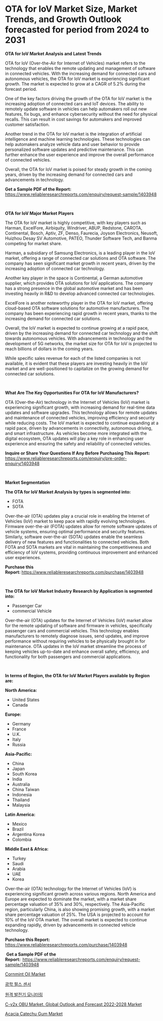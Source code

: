 <p><h1>OTA for IoV Market Size, Market Trends, and Growth Outlook forecasted for period from 2024 to 2031</h1></p><p><strong>OTA for IoV Market Analysis and Latest Trends</strong></p>
<p><p>OTA for IoV (Over-the-Air for Internet of Vehicles) market refers to the technology that enables the remote updating and management of software in connected vehicles. With the increasing demand for connected cars and autonomous vehicles, the OTA for IoV market is experiencing significant growth. The market is expected to grow at a CAGR of 5.2% during the forecast period.</p><p>One of the key factors driving the growth of the OTA for IoV market is the increasing adoption of connected cars and IoT devices. The ability to remotely update software in vehicles can help automakers roll out new features, fix bugs, and enhance cybersecurity without the need for physical recalls. This can result in cost savings for automakers and improved customer satisfaction.</p><p>Another trend in the OTA for IoV market is the integration of artificial intelligence and machine learning technologies. These technologies can help automakers analyze vehicle data and user behavior to provide personalized software updates and predictive maintenance. This can further enhance the user experience and improve the overall performance of connected vehicles.</p><p>Overall, the OTA for IoV market is poised for steady growth in the coming years, driven by the increasing demand for connected cars and advancements in technology.</p></p>
<p><strong>Get a Sample PDF of the Report:&nbsp;</strong> <a href="https://www.reliableresearchreports.com/enquiry/request-sample/1403948">https://www.reliableresearchreports.com/enquiry/request-sample/1403948</a></p>
<p>&nbsp;</p>
<p><strong>OTA for IoV Major Market Players</strong></p>
<p><p>The OTA for IoV market is highly competitive, with key players such as Harman, ExcelFore, Airbiquity, Windriver, ABUP, Redstone, CAROTA, Continental, Bosch, Aptiv, ZF, Denso, Faurecia, Joyson Electronics, Neusoft, Huizhou Desay SV Automotive, PATEO, Thunder Software Tech, and Banma competing for market share. </p><p>Harman, a subsidiary of Samsung Electronics, is a leading player in the IoV market, offering a range of connected car solutions and OTA software. The company has seen significant market growth in recent years, driven by the increasing adoption of connected car technology.</p><p>Another key player in the space is Continental, a German automotive supplier, which provides OTA solutions for IoV applications. The company has a strong presence in the global automotive market and has been investing heavily in R&D to develop advanced connected car technologies.</p><p>ExcelFore is another noteworthy player in the OTA for IoV market, offering cloud-based OTA software solutions for automotive manufacturers. The company has been experiencing rapid growth in recent years, thanks to the increasing demand for connected car solutions.</p><p>Overall, the IoV market is expected to continue growing at a rapid pace, driven by the increasing demand for connected car technology and the shift towards autonomous vehicles. With advancements in technology and the development of 5G networks, the market size for OTA for IoV is projected to reach billions of dollars in the coming years.</p><p>While specific sales revenue for each of the listed companies is not available, it is evident that these players are investing heavily in the IoV market and are well-positioned to capitalize on the growing demand for connected car solutions.</p></p>
<p>&nbsp;</p>
<p><strong>What Are The Key Opportunities For OTA for IoV Manufacturers?</strong></p>
<p><p>OTA (Over-the-Air) technology in the Internet of Vehicles (IoV) market is experiencing significant growth, with increasing demand for real-time data updates and software upgrades. This technology allows for remote updates and maintenance of connected vehicles, improving efficiency and security while reducing costs. The IoV market is expected to continue expanding at a rapid pace, driven by advancements in connectivity, autonomous driving, and smart infrastructure. As vehicles become more integrated with the digital ecosystem, OTA updates will play a key role in enhancing user experience and ensuring the safety and reliability of connected vehicles.</p></p>
<p><strong>Inquire or Share Your Questions If Any Before Purchasing This Report:</strong> <a href="https://www.reliableresearchreports.com/enquiry/pre-order-enquiry/1403948">https://www.reliableresearchreports.com/enquiry/pre-order-enquiry/1403948</a></p>
<p>&nbsp;</p>
<p><strong>Market Segmentation</strong></p>
<p><strong>The OTA for IoV Market Analysis by types is segmented into:</strong></p>
<p><ul><li>FOTA</li><li>SOTA</li></ul></p>
<p><p>Over-the-air (OTA) updates play a crucial role in enabling the Internet of Vehicles (IoV) market to keep pace with rapidly evolving technologies. Firmware over-the-air (FOTA) updates allow for remote software updates of vehicle systems, ensuring optimal performance and security features. Similarly, software over-the-air (SOTA) updates enable the seamless delivery of new features and functionalities to connected vehicles. Both FOTA and SOTA markets are vital in maintaining the competitiveness and efficiency of IoV systems, providing continuous improvement and enhanced user experiences.</p></p>
<p><strong>Purchase this Report:&nbsp;</strong><a href="https://www.reliableresearchreports.com/purchase/1403948">https://www.reliableresearchreports.com/purchase/1403948</a></p>
<p>&nbsp;</p>
<p><strong>The OTA for IoV Market Industry Research by Application is segmented into:</strong></p>
<p><ul><li>Passenger Car</li><li>commercial Vehicle</li></ul></p>
<p><p>Over-the-air (OTA) updates for the Internet of Vehicles (IoV) market allow for the remote updating of software and firmware in vehicles, specifically passenger cars and commercial vehicles. This technology enables manufacturers to remotely diagnose issues, send updates, and improve performance without requiring vehicles to be physically brought in for maintenance. OTA updates in the IoV market streamline the process of keeping vehicles up-to-date and enhance overall safety, efficiency, and functionality for both passengers and commercial applications.</p></p>
<p>&nbsp;</p>
<p><strong>In terms of Region, the OTA for IoV Market Players available by Region are:</strong></p>
<p>
    <p> <strong> North America: </strong>
        <ul>
            <li>United States</li>
            <li>Canada</li>
        </ul>
        </p> 
    <p> <strong> Europe: </strong>
        <ul>
            <li>Germany</li>
            <li>France</li>
            <li>U.K.</li>
            <li>Italy</li>
            <li>Russia</li>
        </ul>
        </p> 
    <p> <strong> Asia-Pacific: </strong>
        <ul>
            <li>China</li>
            <li>Japan</li>
            <li>South Korea</li>
            <li>India</li>
            <li>Australia</li>
            <li>China Taiwan</li>
            <li>Indonesia</li>
            <li>Thailand</li>
            <li>Malaysia</li>
        </ul>
        </p> 
    <p> <strong> Latin America: </strong>
        <ul>
            <li>Mexico</li>
            <li>Brazil</li>
            <li>Argentina Korea</li>
            <li>Colombia</li>
        </ul>
        </p> 
    <p> <strong> Middle East & Africa: </strong>
        <ul>
            <li>Turkey</li>
            <li>Saudi</li>
            <li>Arabia</li>
            <li>UAE</li>
            <li>Korea</li>
        </ul>
    </p>
    </p>
<p><p>Over-the-air (OTA) technology for the Internet of Vehicles (IoV) is experiencing significant growth across various regions. North America and Europe are expected to dominate the market, with a market share percentage valuation of 35% and 30%, respectively. The Asia-Pacific region, particularly China, is also showing promising growth, with a market share percentage valuation of 25%. The USA is projected to account for 10% of the IoV OTA market. The overall market is expected to continue expanding rapidly, driven by advancements in connected vehicle technology.</p></p>
<p><strong>Purchase this Report: </strong><a href="https://www.reliableresearchreports.com/purchase/1403948">https://www.reliableresearchreports.com/purchase/1403948</a></p>
<p>&nbsp;<strong>Get a Sample PDF of the Report:&nbsp;&nbsp;</strong><a href="https://www.reliableresearchreports.com/enquiry/request-sample/1403948">https://www.reliableresearchreports.com/enquiry/request-sample/1403948</a></p>
<p><strong></strong></p>
<p><p><a href="https://view.publitas.com/reportprime-1/cornmint-oil-market-research-report-the-key-to-successful-business-strategy-forecasted-for-period-from-2024-2031/">Cornmint Oil Market</a></p><p><a href="https://medium.com/@hxzi07639916/%EA%B4%91-%ED%8E%84%EC%8A%A4-%EC%84%BC%EC%84%9C-%EC%8B%9C%EC%9E%A5-%EB%B3%B4%EA%B3%A0%EC%84%9C%EB%8A%94-%EC%9D%B4-%EC%8B%9C%EC%9E%A5%EC%9D%98-%EC%B5%9C%EC%8B%A0-%ED%8A%B8%EB%A0%8C%EB%93%9C%EC%99%80-%EC%84%B1%EC%9E%A5-%EA%B8%B0%ED%9A%8C%EB%A5%BC-%EB%B0%9D%ED%98%80%EC%A4%8D%EB%8B%88%EB%8B%A4-0540725c7f88">광학 펄스 센서</a></p><p><a href="https://medium.com/@hxzi07639916/%EC%9B%90%EA%B2%A9-%EC%A0%84%EC%9B%90-%EB%B0%9C%EC%A0%84%EA%B8%B0-%EB%AA%A8%EB%8B%88%ED%84%B0%EB%A7%81-%EC%8B%9C%EC%9E%A5%EC%9D%80-%EC%8B%9C%EC%9E%A5-%EC%A0%90%EC%9C%A0%EC%9C%A8-%ED%81%AC%EA%B8%B0-%EB%B0%8F-2031%EB%85%84%EA%B9%8C%EC%A7%80%EC%9D%98-%EC%98%88%EC%B8%A1%EB%90%9C-%EC%98%88%EC%B8%A1%EC%97%90-%EC%B4%88%EC%A0%90%EC%9D%84-%EB%A7%9E%EC%B6%A5%EB%8B%88%EB%8B%A4-21b19fbf7103">원격 발전기 모니터링</a></p><p><a href="https://poised-avenue-46d.notion.site/C-v2x-OBU-Market-Global-Outlook-and-Forecast-2022-2028-Market-Offers-Provide-Insightful-Data-for-th-3a72fa182d7b44519b6d63b3f9af7014">C-v2x OBU Market, Global Outlook and Forecast 2022-2028 Market</a></p><p><a href="https://view.publitas.com/reportprime-1/acacia-catechu-gum-market-furnish-information-about-market-size-market-share-market-dynamics-and-projections-spanning-from-2024-to-2031/">Acacia Catechu Gum Market</a></p></p>